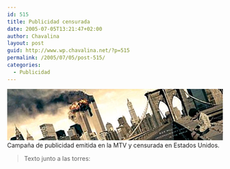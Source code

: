 ```yaml
---
id: 515
title: Publicidad censurada
date: 2005-07-05T13:21:47+02:00
author: Chavalina
layout: post
guid: http://www.wp.chavalina.net/?p=515
permalink: /2005/07/05/post-515/
categories:
  - Publicidad
---
```

<img class="imgizqda" src="/imagenes/fotos/publi-mtv-censurada.jpg" alt="Las torres gemelas cayendo, y un niño sin qué comer" /> Campaña de publicidad emitida en la MTV y censurada en Estados Unidos.

> Texto junto a las torres: